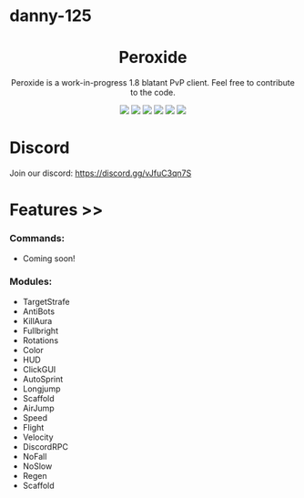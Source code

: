 # danny-125

<div align="center">
	
</div>

<h1 align="center">
	Peroxide
</h1>

<p align="center">
	Peroxide is a work-in-progress 1.8 blatant PvP client. Feel free to contribute to the code.
</p>

<div align="center">
  <a href="https://github.com/danny-125/Peroxide/releases/latest"><img src="https://img.shields.io/github/v/release/danny-125/Peroxide"></a>
  <img src="https://img.shields.io/github/last-commit/danny-125/Peroxide">
  <img src="https://img.shields.io/github/commit-activity/m/danny-125/Peroxide">
  <img src="https://img.shields.io/github/languages/code-size/danny-125/Peroxide">
  <img src="https://img.shields.io/tokei/lines/github/danny-125/Peroxide">
  <img src="https://img.shields.io/github/downloads/danny-125/Peroxide/total">
	

</div>

# Discord
Join our discord: 
https://discord.gg/vJfuC3qn7S

# Features >>

### Commands:
- Coming soon!

### Modules:
- TargetStrafe
- AntiBots
- KillAura
- Fullbright
- Rotations
- Color
- HUD
- ClickGUI
- AutoSprint 
- Longjump
- Scaffold
- AirJump 
- Speed
- Flight
- Velocity
- DiscordRPC
- NoFall
- NoSlow
- Regen
- Scaffold
